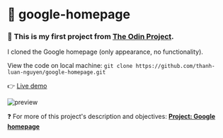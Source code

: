 # 🌱 google-homepage

### 🔰 **This is my first project from [The Odin Project](https://www.theodinproject.com/home).**

I cloned the Google homepage (only appearance, no functionality).

View the code on local machine: `git clone https://github.com/thanh-luan-nguyen/google-homepage.git`

👉 [Live demo](https://thanh-luan-nguyen.github.io/google-homepage/)

![preview](https://github.com/thanh-luan-nguyen/my-resume-repository/blob/main/Google%20Homepage.gif)

❓ For more of this project's description and objectives: [**Project: Google homepage**](https://www.theodinproject.com/paths/foundations/courses/foundations/lessons/html-css)
